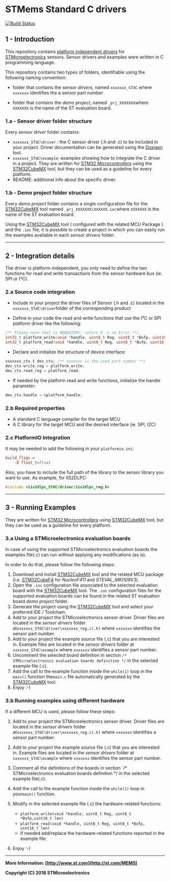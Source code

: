 # STMems Standard C drivers

[![Build Status](https://travis-ci.com/AsharaStudios/STMems_Standard_C_drivers.svg?branch=master)](https://travis-ci.com/AsharaStudios/STMems_Standard_C_drivers)

## 1 - Introduction

This repository contains [platform independent drivers]( http://www.st.com/content/st_com/en/products/embedded-software/mems-and-sensors-software/drivers-for-mems/c-driver-mems.html ) for [STMicroelectronics](www.st.com/mems) sensors. Sensor drivers and examples were written in C programming language.

This repository contains two types of folders, identifiable using the following naming convention:

- folder that contains the *sensor drivers*, named  `xxxxxxx_STdC` where  `xxxxxxx` identifies the a sensor part number

- folder that contains the *demo project*, named  `_prj_XXXXXXX`where  `XXXXXXX` is the name of the ST evaluation board.

### 1.a - Sensor driver folder structure

Every *sensor driver* folder contains:

- `xxxxxxx_STdC\driver` : the C sensor driver (.h and .c) to be included in your project. Driver documentation can be generated using the [Doxigen](http://www.doxygen.org/) tool.
- `xxxxxxx_STdC\example`:  examples showing how to integrate the C driver in a project. They are written for [STM32 Microcontrollers](https://www.st.com/en/microcontrollers.html) using the [STM32CubeMX](https://www.st.com/en/development-tools/stm32cubemx.html) tool, but they can be used as a guideline for every platform.
- README: additional info about the specific driver.

### 1.b - Demo project folder structure

Every *demo project* folder contains a single configuration file for the [STM32CubeMX](https://www.st.com/en/development-tools/stm32cubemx.html) tool named `_prj_XXXXXXX\XXXXXX.ioc`where  `XXXXXXX` is the name of the ST evaluation board.

Using the [STM32CubeMX](https://www.st.com/en/development-tools/stm32cubemx.html) tool ( configured with the related MCU Package )  and the `.ioc` file, it is possible to create a project in which you can easily run the examples available in each *sensor drivers* folder.

------

## 2 - Integration details

The driver is platform-independent, you only need to define the two functions for read and write transactions from the sensor hardware bus (ie. SPI or I²C).

### 2.a Source code integration

- Include in your project the driver files of Sensor (.h and .c) located in the `xxxxxxx_STdC\driver`folder of the corresponding product

- Define in your code the read and write functions that use the I²C or SPI platform driver like the following:

```c
/** Please note that is MANDATORY: return 0 -> no Error.**/
int32_t platform_write(void *handle, uint8_t Reg, uint8_t *Bufp, uint16_t len)
int32_t platform_read(void *handle, uint8_t Reg, uint8_t *Bufp, uint16_t len)
```

- Declare and initialize the structure of device interface:

```c
xxxxxxx_ctx_t dev_ctx; /** xxxxxxx is the used part number **/
dev_ctx.write_reg = platform_write;
dev_ctx.read_reg = platform_read;
```

- If needed by the platform read and write functions, initialize the handle parameter:

```c
dev_ctx.handle = &platform_handle;
```

### 2.b Required properties

- A standard C language compiler for the target MCU
- A C library for the target MCU and the desired interface (ie. SPI, I2C)

### 2.c PlatformIO Integration

It may be needed to add the following in your `platformio.ini`:

```ini
build_flags =
    -D float_t=float
```

Also, you have to include the full path of the library to the sensor library you want to use. As example, for IIS2DLPC:

```C
#include <iis2dlpc_STdC/driver/iis2dlpc_reg.h>
```

------

## 3 - Running Examples

They are written for [STM32 Microcontrollers](https://www.st.com/en/microcontrollers.html) using [STM32CubeMX](https://www.st.com/en/development-tools/stm32cubemx.html) tool, but they can be used as a guideline for every platform.

### 3.a Using a STMicroelectronics evaluation boards

In case of using the supported STMicroelectronics evaluation boards the examples file(.c) can run without applying any modifications (as is).

In order to do that, please follow the following steps:

1. Download and install [STM32CubeMX](http://www.st.com/en/development-tools/stm32cubemx.html)  tool and the related MCU package (i.e. [STM32CubeF4](http://www.st.com/en/development-tools/stm32cubemx.html) for *NucleoF411* and *STEVAL_MKI109V3*).
2. Open the  `.ioc` configuration file associated to the selected evaluation board with the [STM32CubeMX](http://www.st.com/en/development-tools/stm32cubemx.html) tool. The  `.ioc` configuration files for the supported evaluation boards can be found in the related ST evaluation board *demo project* folder.
3. Generate the project using the [STM32CubeMX](http://www.st.com/en/development-tools/stm32cubemx.html) tool and select your preferred IDE / Toolchain.
4. Add to your project the STMicroelectronics sensor driver. Driver files are located in the *sensor drivers* folder at`xxxxxxx_STdC\driver\xxxxxxx_reg.c(.h)` where  `xxxxxxx` identifies the sensor part number.
5. Add to your project the example source file (.c) that you are interested in. Example files are located in the *sensor drivers* folder at `xxxxxxx_STdC\example` where  `xxxxxxx` identifies a sensor part number.
6. Uncomment the selected board definition in section `/* STMicroelectronics evaluation boards definition */` in the selected example file (.c).
7. Add the call to the example function inside the `while(1)` loop in the `main()` function the`main.c` file automatically generated by the  [STM32CubeMX](http://www.st.com/en/development-tools/stm32cubemx.html) tool.
8. Enjoy :-)

### 3.b Running examples using different hardware

If a different MCU is used, please follow these steps:

1. Add to your project the STMicroelectronics sensor driver.  Driver files are located in the *sensor drivers* folder at`xxxxxxx_STdC\driver\xxxxxxx_reg.c(.h)` where  `xxxxxxx` identifies a sensor part number.
2. Add to your project the example source file (.c) that you are interested in. Example files are located in the *sensor drivers* folder at `xxxxxxx_STdC\example` where  `xxxxxxx` identifies the sensor part number.
3. Comment all the definitions of the boards in section `/* STMicroelectronics evaluation boards definition */ in the selected example file(.c).
4. Add the call to the example function inside the `while(1)` loop in your`main()` function.
5. Modify in the selected example file (.c) the hardware-related functions:

   - `platform_write(void *handle, uint8_t Reg, uint8_t *Bufp,uint16_t len)`
   - `platform_read(void *handle, uint8_t Reg, uint8_t *Bufp, uint16_t len)`
   - if needed add/replace the hardware-related functions reported in the example file.
6. Enjoy :-)

------

**More Information: [http://www.st.com](http://st.com/MEMS)**

**Copyright (C) 2018 STMicroelectronics**
